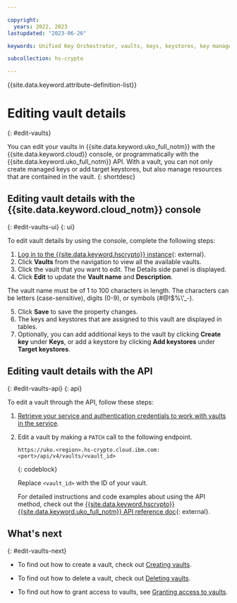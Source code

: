 ```yaml
---

copyright:
  years: 2022, 2023
lastupdated: "2023-06-26"

keywords: Unified Key Orchestrator, vaults, keys, keystores, key management, UKO

subcollection: hs-crypto

---
```


{{site.data.keyword.attribute-definition-list}}




# Editing vault details
{: #edit-vaults}

You can edit your vaults in {{site.data.keyword.uko_full_notm}} with the {{site.data.keyword.cloud}} console, or programmatically with the {{site.data.keyword.uko_full_notm}} API. With a vault, you can not only create managed keys or add target keystores, but also manage resources that are contained in the vault.
{: shortdesc}


## Editing vault details with the {{site.data.keyword.cloud_notm}} console
{: #edit-vaults-ui}
{: ui}

To edit vault details by using the console, complete the following steps:

1. [Log in to the {{site.data.keyword.hscrypto}} instance](https://cloud.ibm.com/login){: external}.
2. Click **Vaults** from the navigation to view all the available vaults.
3. Click the vault that you want to edit. The Details side panel is displayed.
4. Click **Edit** to update the **Vault name** and **Description**. 
  
  The vault name must be of 1 to 100 characters in length. The characters can be letters (case-sensitive), digits (0-9), or symbols (#@!$%\’_-).
  
5. Click **Save** to save the property changes.
6. The keys and keystores that are assigned to this vault are displayed in tables. 
7. Optionally, you can add additional keys to the vault by clicking **Create key** under **Keys**, or add a keystore by clicking **Add keystores** under **Target keystores**.



## Editing vault details with the API
{: #edit-vaults-api}
{: api}

To edit a vault through the API, follow these steps:

1. [Retrieve your service and authentication credentials to work with vaults in the service](/docs/hs-crypto?topic=hs-crypto-set-up-uko-api).
   
2. Edit a vault by making a `PATCH` call to the following endpoint.

    ```
    https://uko.<region>.hs-crypto.cloud.ibm.com:<port>/api/v4/vaults/<vault_id>
    ```
    {: codeblock}

    Replace `<vault_id>` with the ID of your vault.

    For detailed instructions and code examples about using the API method, check out the [{{site.data.keyword.hscrypto}} {{site.data.keyword.uko_full_notm}} API reference doc](/apidocs/uko#update-vault){: external}.



## What's next
{: #edit-vaults-next}

- To find out how to create a vault, check out [Creating vaults](/docs/hs-crypto?topic=hs-crypto-create-vaults).

- To find out how to delete a vault, check out [Deleting vaults](/docs/hs-crypto?topic=hs-crypto-delete-vaults).
  
- To find out how to grant access to vaults, see [Granting access to vaults](/docs/hs-crypto?topic=hs-crypto-grant-access-vaults).

